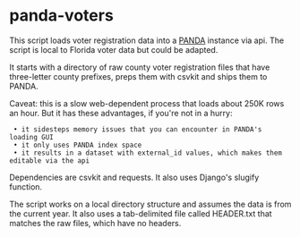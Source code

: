 panda-voters
============

This script loads voter registration data into a <a href="http://pandaproject.net/">PANDA</a> instance via api.
The script is local to Florida voter data but could be adapted.

It starts with a directory of raw county voter registration files that have three-letter county prefixes, preps them with csvkit and ships them to PANDA.

Caveat: this is a slow web-dependent process that loads about 250K rows an hour.
But it has these advantages, if you're not in a hurry:

     • it sidesteps memory issues that you can encounter in PANDA's loading GUI
     • it only uses PANDA index space
     • it results in a dataset with external_id values, which makes them editable via the api

Dependencies are csvkit and requests. It also uses Django's slugify function.

The script works on a local directory structure and assumes the data is from the current year.
It also uses a tab-delimited file called HEADER.txt that matches the raw files, which have no headers.
